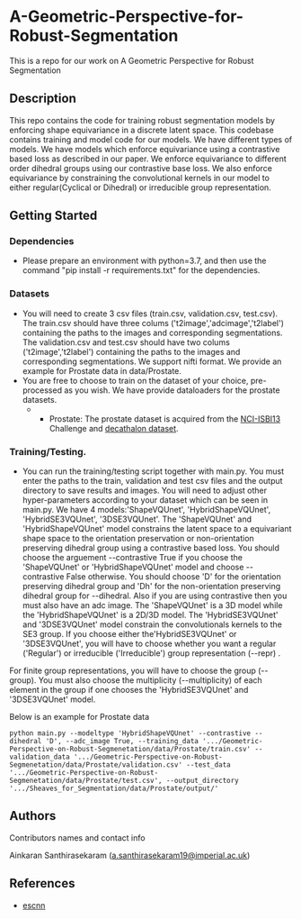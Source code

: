 # A-Geometric-Perspective-for-Robust-Segmentation

This is a repo for our work on A Geometric Perspective for Robust Segmentation

## Description

This repo contains the code for training robust segmentation models by enforcing shape equivariance in a discrete latent space.
This codebase contains training and model code for our models. We have different types of models. We have models which enforce equivariance using a contrastive based loss as described in our paper. We enforce equivariance to different order dihedral groups using our contrastive base loss. We also enforce equivariance by constraining the convolutional kernels in our model to either regular(Cyclical or Dihedral) or irreducible group representation.

## Getting Started

### Dependencies

* Please prepare an environment with python=3.7, and then use the command "pip install -r requirements.txt" for the dependencies.

### Datasets

* You will need to create 3 csv files (train.csv, validation.csv, test.csv). The train.csv should have three colums ('t2image','adcimage','t2label') containing the paths to the images and 
corresponding segmentations. The validation.csv and test.csv should have two colums ('t2image','t2label') containing the paths to the images and 
corresponding segmentations. We support nifti format. We provide an example for Prostate data in data/Prostate.
* You are free to choose to train on the dataset of your choice, pre-processed as you wish. We have provide dataloaders for the prostate datasets.
  * * Prostate: The prostate dataset is acquired from the [NCI-ISBI13](https://wiki.cancerimagingarchive.net/display/Public/NCI-ISBI+2013+Challenge+-+Automated+Segmentation+of+Prostate+Structures) Challenge and [decathalon dataset](http://medicaldecathlon.com/).

### Training/Testing.
* You can run the training/testing script together with main.py. You must enter the paths to the train, validation and test csv files and the output 
directory to save results and images. You will need to adjust other hyper-parameters according to your dataset which can be seen in main.py. We have 4 models:'ShapeVQUnet', 'HybridShapeVQUnet', 'HybridSE3VQUnet', '3DSE3VQUnet'. The 'ShapeVQUnet' and 'HybridShapeVQUnet' model constrains the latent space to a equivariant shape space to the orientation preservation or non-orientation preserving dihedral group using a contrastive based loss. You should choose the arguement --contrastive True if you choose the 'ShapeVQUnet' or 'HybridShapeVQUnet' model and choose --contrastive False otherwise. You should choose 'D' for the orientation preserving dihedral group and 'Dh' for the non-orientation preserving dihedral group for --dihedral. Also if you are using contrastive then you must also have an adc image. The 'ShapeVQUnet' is a 3D model while the 'HybridShapeVQUnet' is a 2D/3D model. The 'HybridSE3VQUnet' and '3DSE3VQUnet' model constrain the convolutionals kernels to the SE3 group. If you choose either the'HybridSE3VQUnet' or '3DSE3VQUnet', you will have to choose whether you want a regular ('Regular') or irreducible ('Irreducible') group representation (--repr) .

For finite group representations, you will have to choose the group (--group). You must also choose the multiplicity (--multiplicity) of each element in the group if one chooses the 'HybridSE3VQUnet' and '3DSE3VQUnet' model. 

Below is an example for Prostate data
```
python main.py --modeltype 'HybridShapeVQUnet' --contrastive --dihedral 'D', --adc_image True, --training_data '.../Geometric-Perspective-on-Robust-Segmenetation/data/Prostate/train.csv' --validation_data '.../Geometric-Perspective-on-Robust-Segmenetation/data/Prostate/validation.csv' --test_data '.../Geometric-Perspective-on-Robust-Segmenetation/data/Prostate/test.csv', --output_directory '.../Sheaves_for_Segmentation/data/Prostate/output/'
```

## Authors

Contributors names and contact info

Ainkaran Santhirasekaram (a.santhirasekaram19@imperial.ac.uk)

## References

* [escnn](https://github.com/QUVA-Lab/escnn/tree/master)
